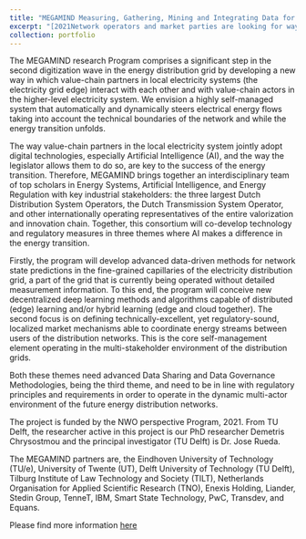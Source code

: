 ```yaml
---
title: "MEGAMIND Measuring, Gathering, Mining and Integrating Data for Self-management in the Edge of the Electricity System"
excerpt: "[2021Network operators and market parties are looking for ways to prevent intelligently  overloading the network and to link supply and demand. The MEGAMIND programme brings together knowledge of energy systems, artificial intelligence and regulation to develop both the necessary technology and appropriate regulations. The researchers aim to develop models to predict when problems will arise. Then, they will have devices that consume energy interact directly with devices that produce energy to avoid these situations. <br/><img src='/images/megamind_logo.png' width="200">"
collection: portfolio
---
```


The MEGAMIND research Program comprises a significant step in the second digitization wave in the energy distribution grid by developing a new way in which value-chain partners in local electricity systems (the electricity grid edge) interact with each other and with value-chain actors in the higher-level electricity system. We envision a highly self-managed system that automatically and dynamically steers electrical energy flows taking into account the technical boundaries of the network and while the energy transition unfolds. 

The way value-chain partners in the local electricity system jointly adopt digital technologies, especially Artificial Intelligence (AI), and the way the legislator allows them to do so, are key to the success of the energy transition. Therefore, MEGAMIND brings together an interdisciplinary team of top scholars in Energy Systems, Artificial Intelligence, and Energy Regulation with key industrial stakeholders: the three largest Dutch Distribution System Operators, the Dutch Transmission System Operator, and other internationally operating representatives of the entire valorization and innovation chain. Together, this consortium will co-develop technology and regulatory measures in three themes where AI makes a difference in the energy transition.

Firstly, the program will develop advanced data-driven methods for network state predictions in the fine-grained capillaries of the electricity distribution grid, a part of the grid that is currently being operated without detailed measurement information. To this end, the program will conceive new decentralized deep learning methods and algorithms capable of distributed (edge) learning and/or hybrid learning (edge and cloud together). The second focus is on defining technically-excellent, yet regulatory-sound, localized market mechanisms able to coordinate energy streams between users of the distribution networks. This is the core self-management element operating in the multi-stakeholder environment of the distribution grids.

Both these themes need advanced Data Sharing and Data Governance Methodologies, being the third theme, and need to be in line with regulatory principles and requirements in order to operate in the dynamic multi-actor environment of the future energy distribution networks.

The project is funded by the NWO perspective Program, 2021. From TU Delft, the researcher active in this project is our PhD researcher Demetris Chrysostmou and the principal investigator (TU Delft) is Dr. Jose Rueda.


The MEGAMIND partners are, the Eindhoven University of Technology (TU/e), University of Twente (UT), Delft University of Technology (TU Delft), Tilburg Institute of Law Technology and Society (TILT), Netherlands Organisation for Applied Scientific Research (TNO),  Enexis Holding, Liander, Stedin Group, TenneT, IBM, Smart State Technology, PwC, Transdev, and Equans.

Please find more information [here](https://megamind.energy/)